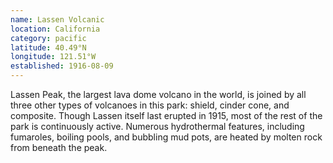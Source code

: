 ```yaml
---
name: Lassen Volcanic
location: California
category: pacific
latitude: 40.49°N
longitude: 121.51°W
established: 1916-08-09
---
```


Lassen Peak, the largest lava dome volcano in the world, is joined by all three other types of volcanoes in this park: shield, cinder cone, and composite. Though Lassen itself last erupted in 1915, most of the rest of the park is continuously active. Numerous hydrothermal features, including fumaroles, boiling pools, and bubbling mud pots, are heated by molten rock from beneath the peak.
